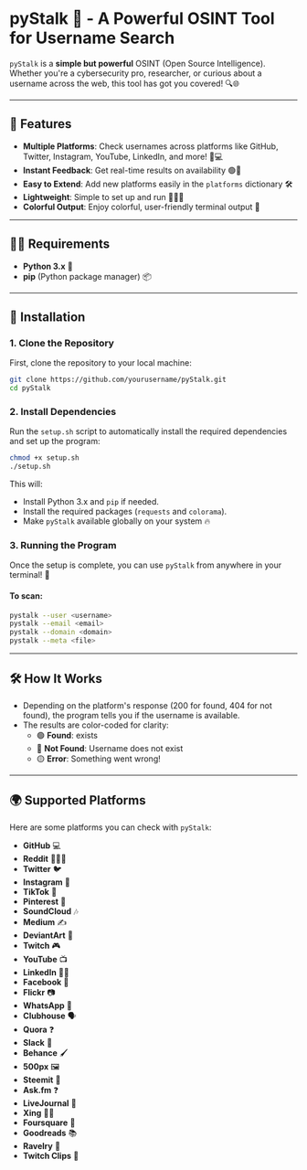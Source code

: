 # pyStalk 🚨 - A Powerful OSINT Tool for Username Search

`pyStalk` is a **simple but powerful** OSINT (Open Source Intelligence). Whether you're a cybersecurity pro, researcher, or curious about a username across the web, this tool has got you covered! 🔍🌐

---

## 🚀 Features

- **Multiple Platforms**: Check usernames across platforms like GitHub, Twitter, Instagram, YouTube, LinkedIn, and more! 📱💻
- **Instant Feedback**: Get real-time results on availability 🟢🔴
- **Easy to Extend**: Add new platforms easily in the `platforms` dictionary 🛠️
- **Lightweight**: Simple to set up and run 🏃‍♂️💨
- **Colorful Output**: Enjoy colorful, user-friendly terminal output 🌈

---

## 🧑‍💻 Requirements

- **Python 3.x** 🔵
- **pip** (Python package manager) 📦

---

## 🔧 Installation

### 1. Clone the Repository

First, clone the repository to your local machine:

```bash
git clone https://github.com/yourusername/pyStalk.git
cd pyStalk
```

### 2. Install Dependencies

Run the `setup.sh` script to automatically install the required dependencies and set up the program:

```bash
chmod +x setup.sh
./setup.sh
```

This will:
- Install Python 3.x and `pip` if needed.
- Install the required packages (`requests` and `colorama`).
- Make `pyStalk` available globally on your system 🔥

### 3. Running the Program

Once the setup is complete, you can use `pyStalk` from anywhere in your terminal! 🎉

#### To scan:

```bash
pystalk --user <username>
pystalk --email <email>
pystalk --domain <domain>
pystalk --meta <file>
```

---

## 🛠️ How It Works

- Depending on the platform's response (200 for found, 404 for not found), the program tells you if the username is available.
- The results are color-coded for clarity:
  - 🟢 **Found**:  exists
  - 🔴 **Not Found**: Username does not exist
  - 🟡 **Error**: Something went wrong!

---

## 🌍 Supported Platforms

Here are some platforms you can check with `pyStalk`:

- **GitHub** 💻
- **Reddit** 🧑‍🤝‍🧑
- **Twitter** 🐦
- **Instagram** 📸
- **TikTok** 🎵
- **Pinterest** 📌
- **SoundCloud** 🎶
- **Medium** ✍️
- **DeviantArt** 🎨
- **Twitch** 🎮
- **YouTube** 📺
- **LinkedIn** 🧑‍💼
- **Facebook** 📱
- **Flickr** 📷
- **WhatsApp** 💬
- **Clubhouse** 🗣️
- **Quora** ❓
- **Slack** 💼
- **Behance** 🖌️
- **500px** 🖼️
- **Steemit** 💸
- **Ask.fm** ❓
- **LiveJournal** 📝
- **Xing** 🧑‍💻
- **Foursquare** 📍
- **Goodreads** 📚
- **Ravelry** 🧶
- **Twitch Clips** 🎥
